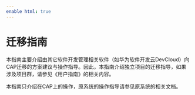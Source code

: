 ```yaml
---
enable html: true
---
```

# 迁移指南

本指南主要介绍由其它软件开发管理相关软件（如华为软件开发云DevCloud）向CAP迁移的方案建议与操作指导。因此，本指南介绍独立项目的迁移指导，如果涉及项目群，请参见《用户指南》的相关内容。

本指南只介绍在CAP上的操作，原系统的操作指导请参见原系统的相关文档。
